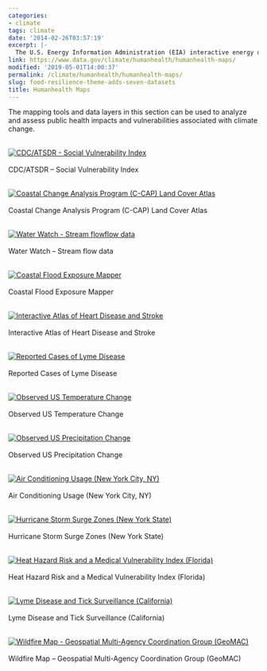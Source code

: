 ```yaml
---
categories:
- climate
tags: climate
date: '2014-02-26T03:57:19'
excerpt: |-
  The U.S. Energy Information Administration (EIA) interactive energy disruption maps combine real-time data feeds from NOAA's National Hurricane Center with more than 20 map layers showing the nation's energy infrastructure and resources. This new tool, available around the clock on the EIA…
link: https://www.data.gov/climate/humanhealth/humanhealth-maps/
modified: '2019-05-01T14:00:37'
permalink: /climate/humanhealth/humanhealth-maps/
slug: food-resilience-theme-adds-seven-datasets
title: Humanhealth Maps
---
```


The mapping tools and data layers in this section can be used to analyze and assess public health impacts and vulnerabilities associated with climate change.

[  
![CDC/ATSDR - Social Vulnerability Index](../../../datagov/wordpress/2015/02/CDCATSDRSocialVulnerabilityIndex.png "CDC/ATSDR - Social Vulnerability Index")  
](https://svi.cdc.gov/ "CDC/ATSDR - Social Vulnerability Index")  
CDC/ATSDR – Social Vulnerability Index

[  
![Coastal Change Analysis Program (C-CAP) Land Cover Atlas](../../../datagov/wordpress/2015/02/CoastalChangeAnalysisProgramLandCoverAtlas.png "Coastal Change Analysis Program (C-CAP) Land Cover Atlas")  
](https://coast.noaa.gov/digitalcoast/tools/lca "Coastal Change Analysis Program (C-CAP) Land Cover Atlas")  
Coastal Change Analysis Program (C-CAP) Land Cover Atlas

[  
![Water Watch - Stream flowflow data](../../../datagov/wordpress/2015/03/WaterWatch.png "Water Watch - Stream flowflow data")  
](https://waterwatch.usgs.gov/new/ "Water Watch - Stream flowflow data")  
Water Watch – Stream flow data

[  
![Coastal Flood Exposure Mapper](../../../datagov/wordpress/2014/02/ExposureMapper.png "Coastal Flood Exposure Mapper")  
](https://www.coast.noaa.gov/floodexposure/#/map "Coastal Flood Exposure Mapper")  
Coastal Flood Exposure Mapper

[  
![Interactive Atlas of Heart Disease and Stroke](../../../datagov/wordpress/2014/02/HeartDiseaseStroke.png "Interactive Atlas of Heart Disease and Stroke")  
](https://www.cdc.gov/dhdsp/maps/atlas/index.htm "Interactive Atlas of Heart Disease and Stroke")  
Interactive Atlas of Heart Disease and Stroke

[  
![Reported Cases of Lyme Disease](../../../datagov/wordpress/2014/02/LymeDisease.png "Reported Cases of Lyme Disease")  
](https://www.cdc.gov/lyme/stats/maps/map2013.html "Reported Cases of Lyme Disease")  
Reported Cases of Lyme Disease

[  
![Observed US Temperature Change](../../../datagov/wordpress/2014/02/USTemperatureChange.png "Observed US Temperature Change")  
](https://nca2014.globalchange.gov/report/our-changing-climate/recent-us-temperature-trends#graphic-16683 "Observed US Temperature Change")  
Observed US Temperature Change

[  
![Observed US Precipitation Change](../../../datagov/wordpress/2014/02/USPrecipitationChange.png "Observed US Precipitation Change")  
](https://nca2014.globalchange.gov/report/our-changing-climate/precipitation-change#intro-section-2 "Observed US Precipitation Change")  
Observed US Precipitation Change

[  
![Air Conditioning Usage (New York City, NY)](../../../datagov/wordpress/2014/02/NYC_EnvironmentHealth.png "Air Conditioning Usage (New York City, NY)")  
](https://a816-dohbesp.nyc.gov/IndicatorPublic/VisualizationData.aspx?id=2104,719b87,107,Summarize "Air Conditioning Usage (New York City, NY)")  
Air Conditioning Usage (New York City, NY)

[  
![Hurricane Storm Surge Zones (New York State)](../../../datagov/wordpress/2014/02/NY_HurricaneStormSurge.png "Hurricane Storm Surge Zones (New York State)")  
](https://www.dec.ny.gov/docs/administration_pdf/ssurgezones.pdf "Hurricane Storm Surge Zones (New York State)")  
Hurricane Storm Surge Zones (New York State)

[  
![Heat Hazard Risk and a Medical Vulnerability Index (Florida)](../../../datagov/wordpress/2014/02/Floria_HeatHazardRisk2100.png "Heat Hazard Risk and a Medical Vulnerability Index (Florida)")  
](https://www.floridahealth.gov/environmental-health/climate-and-health/_documents/climate-sensitive-hazards-in-florida-final-report-8.pdf "Heat Hazard Risk and a Medical Vulnerability Index (Florida)")  
Heat Hazard Risk and a Medical Vulnerability Index (Florida)

[  
![Lyme Disease and Tick Surveillance (California)](../../../datagov/wordpress/2014/02/LymeDisease_California.png "Lyme Disease and Tick Surveillance (California)")  
](https://cdphgis.maps.arcgis.com/apps/SocialMedia/index.html?appid=8d99fb1135d1424f9d8a8711acb7d459 "Lyme Disease and Tick Surveillance (California)")  
Lyme Disease and Tick Surveillance (California)

[  
![Wildfire Map - Geospatial Multi-Agency Coordination Group (GeoMAC)](../../../datagov/wordpress/2014/02/GEOMAC_fire.png "Wildfire Map - Geospatial Multi-Agency Coordination Group (GeoMAC)")  
](https://www.geomac.gov/viewer/viewer.shtml "Wildfire Map - Geospatial Multi-Agency Coordination Group (GeoMAC)")  
Wildfire Map – Geospatial Multi-Agency Coordination Group (GeoMAC)

